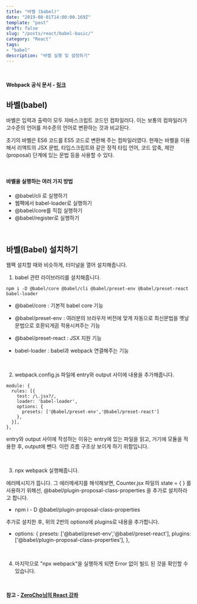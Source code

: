 ```yaml
---
title: "바벨 (babel)"
date: "2019-08-01T14:00:00.169Z"
template: "post"
draft: false
slug: "/posts/react/babel-basic/"
category: "React"
tags:
- "babel"
description: "바벨 실행 및 설정하기"
---
```


<br>

**Webpack 공식 문서 - [링크](https://webpack.js.org/concepts/)**

## 바벨(babel)

바벨은 입력과 출력이 모두 자바스크립트 코드인 컴파일러다. 이는 보통의 컴파일러가 고수준의 언어를 저수준의 언어로 변환하는 것과 비교된다.

초기의 바벨은 ES6 코드를 ES5 코드로 변환해 주는 컴파일러였다. 현재는 바벨을 이용해서 리액트의 JSX 문법, 타입스크립트와 같은 정적 타입 언어, 코드 압축, 제안(proposal) 단계에 있는 문법 등을 사용할 수 있다.

<br>

#### 바벨을 실행하는 여러 가지 방법

- @babel/cli 로 실행하기
- 웹팩에서 babel-loader로 실행하기
- @babel/core를 직접 실행하기
- @babel/register로 실행하기

<br>

## 바벨(Babel) 설치하기

웹팩 설치할 때와 비슷하게, 터미널을 열어 설치해줍니다.

1. babel 관련 라이브러리를 설치해줍니다.

```
npm i -D @babel/core @babel/cli @babel/preset-env @babel/preset-react babel-loader
```

- @babel/core : 기본적 babel core 기능

- @babel/preset-env : 여러분의 브라우저 버전에 맞게 자동으로 최신문법을 옛날문법으로 호환되게끔 적용시켜주는 기능

- @babel/preset-react : JSX 지원 기능

- babel-loader : babel과 webpack 연결해주는 기능

<br>

2. webpack.config.js 파일에 entry와 output 사이에 내용을 추가해줍니다.

```
module: {
  rules: [{
    test: /\.jsx?/,
    loader: 'babel-loader',
    options: {
      presets: ['@babel/preset-env','@babel/preset-react']
    },
  }],
},
```

entry와 output 사이에 작성하는 이유는 entry에 있는 파일을 읽고, 거기에 모듈을 적용한 후, output에 뺀다. 이런 흐름 구조상 보이게 하기 위함입니다.

<br>

3. npx webpack 실행해줍니다.

에러메시지가 뜹니다. 그 에러메세지를 해석해보면, Counter.jsx 파일의 state = { } 를 사용하기 위해선, @babel/plugin-proposal-class-properties 을 추가로 설치하라고 합니다.

- npm i - D @babel/plugin-proposal-class-properties

추가로 설치한 후, 위의 2번의 options에 plugins로 내용을 추가합니다.

- options: {
  presets: ['@babel/preset-env','@babel/preset-react'],
  plugins: ['@babel/plugin-proposal-class-properties'],
},

<br>

4. 마지막으로 "npx webpack"을 실행하게 되면 Error 없이 빌드 된 것을 확인할 수 있습니다.

<br>

**참고 - [ZeroCho님의 React 강좌](https://www.youtube.com/watch?v=V3QsSrldHqI&list=PLcqDmjxt30RtqbStQqk-eYMK8N-1SYIFn)**
